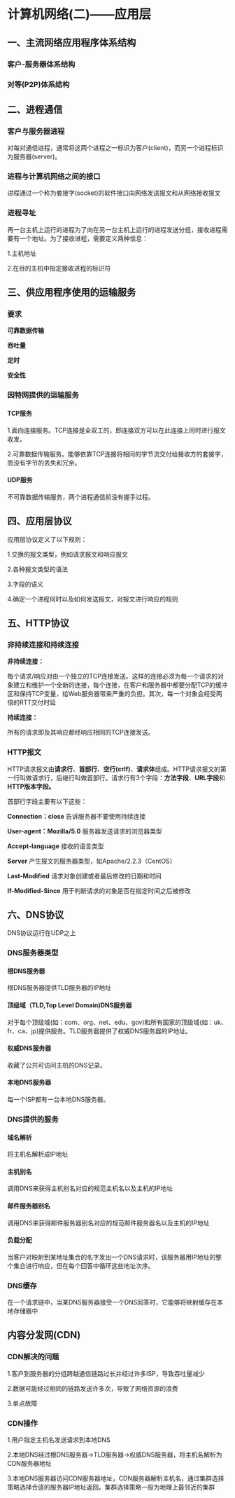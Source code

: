 # 计算机网络(二)——应用层

## 一、主流网络应用程序体系结构

### 客户-服务器体系结构

### 对等(P2P)体系结构



## 二、进程通信

### 客户与服务器进程

对每对通信进程，通常将这两个进程之一标识为客户(client)，而另一个进程标识为服务器(server)。

### 进程与计算机网络之间的接口

进程通过一个称为套接字(socket)的软件接口向网络发送报文和从网络接收报文

### 进程寻址

再一台主机上运行的进程为了向在另一台主机上运行的进程发送分组，接收进程需要有一个地址。为了接收进程，需要定义两种信息：

1.主机地址

2.在目的主机中指定接收进程的标识符



## 三、供应用程序使用的运输服务

### 要求

**可靠数据传输**

**吞吐量**

**定时**

**安全性**



### 因特网提供的运输服务

#### **TCP服务**

1.面向连接服务。TCP连接是全双工的，即连接双方可以在此连接上同时进行报文收发。

2.可靠数据传输服务。能够依靠TCP连接将相同的字节流交付给接收方的套接字，而没有字节的丢失和冗余。

#### **UDP服务**

不可靠数据传输服务，两个进程通信前没有握手过程。



## 四、应用层协议

应用层协议定义了以下规则：

1.交换的报文类型，例如请求报文和响应报文

2.各种报文类型的语法

3.字段的语义

4.确定一个进程何时以及如何发送报文，对报文进行响应的规则



## 五、HTTP协议

### 非持续连接和持续连接

**非持续连接：**

每个请求/响应对由一个独立的TCP连接发送。这样的连接必须为每一个请求的对象建立和维护一个全新的连接，每个连接，在客户和服务器中都要分配TCP的缓冲区和保持TCP变量，给Web服务器带来严重的负担。其次，每一个对象会经受两倍的RTT交付时延

**持续连接：**

所有的请求即及其响应都经响应相同的TCP连接发送。



### HTTP报文

HTTP请求报文由**请求行**、**首部行**、**空行(crlf)**、**请求体**组成。HTTP请求报文的第一行叫做请求行，后继行叫做首部行。请求行有3个字段：**方法字段**、**URL字段**和**HTTP版本字段。**

首部行字段主要有以下这些：

**Connection：close**	告诉服务器不要使用持续连接

**User-agent：Mozilla/5.0**	服务器发送请求的浏览器类型

**Accept-language**	接收的语言类型

**Server**	产生报文的服务器类型，如Apache/2.2.3（CentOS）

**Last-Modified**	请求对象创建或者最后修改的日期和时间

**If-Modified-Since**	用于判断请求的对象是否在指定时间之后被修改



## 六、DNS协议

DNS协议运行在UDP之上

### DNS服务器类型

#### 根DNS服务器

根DNS服务器提供TLD服务器的IP地址

#### 顶级域（TLD,Top Level Domain)DNS服务器

对于每个顶级域(如：com、org、net、edu、gov)和所有国家的顶级域(如：uk、fr、ca、jp)提供服务。TLD服务器提供了权威DNS服务器的IP地址。

#### 权威DNS服务器

收藏了公共可访问主机的DNS记录。

#### 本地DNS服务器

每一个ISP都有一台本地DNS服务器。



### DNS提供的服务

#### 域名解析

将主机名解析成IP地址

#### 主机别名

调用DNS来获得主机别名对应的规范主机名以及主机的IP地址

#### 邮件服务器别名

调用DNS来获得邮件服务器别名对应的规范邮件服务器名以及主机的IP地址

#### 负载分配

当客户对映射到某地址集合的名字发出一个DNS请求时，该服务器用IP地址的整个集合进行响应，但在每个回答中循环这些地址次序。

### DNS缓存

在一个请求链中，当某DNS服务器接受一个DNS回答时，它能够将映射缓存在本地存储器中



## 内容分发网(CDN)

### CDN解决的问题

1.客户到服务器的分组跨越通信链路过长并经过许多ISP，导致吞吐量减少

2.数据可能经过相同的链路发送许多次，导致了网络资源的浪费

3.单点故障



### CDN操作

1.用户指定主机名发送请求到本地DNS

2.本地DNS经过根DNS服务器->TLD服务器->权威DNS服务器，将主机名解析为CDN服务器地址

3.本地DNS服务器访问CDN服务器地址，CDN服务器解析主机名，通过集群选择策略选择合适的服务器IP地址返回。集群选择策略一般为地理上最邻近的集群







